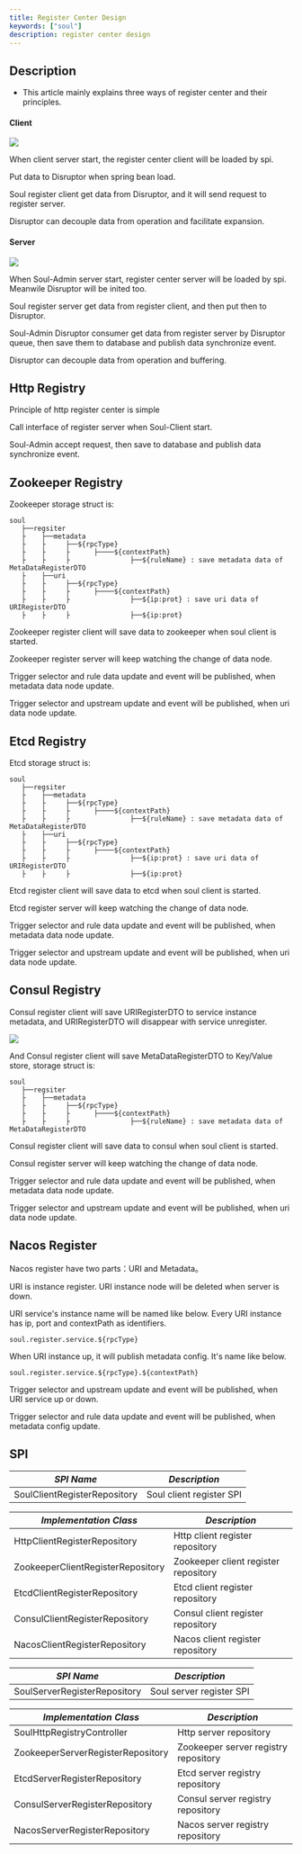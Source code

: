 ```yaml
---
title: Register Center Design
keywords: ["soul"]
description: register center design
---
```


## Description

* This article mainly explains three ways of register center and their principles.

#### Client

![](/img/soul/register/client.png)

When client server start, the register center client will be loaded by spi.

Put data to Disruptor when spring bean load.

Soul register client get data from Disruptor, and it will send request to register server.

Disruptor can decouple data from operation and facilitate expansion.

#### Server 

![](/img/soul/register/server.png)

When Soul-Admin server start, register center server will be loaded by spi. Meanwile Disruptor will be inited too.

Soul register server get data from register client, and then put then to Disruptor.

Soul-Admin Disruptor consumer get data from register server by Disruptor queue,  then save them to database and publish data synchronize event.

Disruptor can decouple data from operation and buffering.


## Http Registry

Principle of http register center is simple

Call interface of register server when Soul-Client start.

Soul-Admin accept request,  then save to database and publish data synchronize event.

## Zookeeper Registry

Zookeeper storage struct is:

```
soul
   ├──regsiter
   ├    ├──metadata
   ├    ├     ├──${rpcType}
   ├    ├     ├      ├────${contextPath}
   ├    ├     ├               ├──${ruleName} : save metadata data of MetaDataRegisterDTO
   ├    ├──uri
   ├    ├     ├──${rpcType}
   ├    ├     ├      ├────${contextPath}
   ├    ├     ├               ├──${ip:prot} : save uri data of URIRegisterDTO
   ├    ├     ├               ├──${ip:prot}
```

Zookeeper register client will save data to zookeeper when soul client is started.

Zookeeper register server will keep watching the change of data node.

Trigger selector and rule data update and event will be published, when metadata data node update.

Trigger selector and upstream update and event will be published, when uri data node update.

## Etcd Registry

Etcd storage struct is:

```
soul
   ├──regsiter
   ├    ├──metadata
   ├    ├     ├──${rpcType}
   ├    ├     ├      ├────${contextPath}
   ├    ├     ├               ├──${ruleName} : save metadata data of MetaDataRegisterDTO
   ├    ├──uri
   ├    ├     ├──${rpcType}
   ├    ├     ├      ├────${contextPath}
   ├    ├     ├               ├──${ip:prot} : save uri data of URIRegisterDTO
   ├    ├     ├               ├──${ip:prot}
```

Etcd register client will save data to etcd when soul client is started.

Etcd register server will keep watching the change of data node.

Trigger selector and rule data update and event will be published, when metadata data node update.

Trigger selector and upstream update and event will be published, when uri data node update.

## Consul Registry

Consul register client will save URIRegisterDTO to service instance metadata, and URIRegisterDTO will disappear with service unregister. 

![](/img/soul/register/Consul-ui.png)

And Consul register client will save MetaDataRegisterDTO to Key/Value store, storage struct is:

```
soul
   ├──regsiter
   ├    ├──metadata
   ├    ├     ├──${rpcType}
   ├    ├     ├      ├────${contextPath}
   ├    ├     ├               ├──${ruleName} : save metadata data of MetaDataRegisterDTO

```

Consul register client will save data to consul when soul client is started.

Consul register server will keep watching the change of data node.

Trigger selector and rule data update and event will be published, when metadata data node update.

Trigger selector and upstream update and event will be published, when uri data node update.

## Nacos Register

Nacos register have two parts：URI and Metadata。

URI is instance register. URI instance node will be deleted when server is down.

URI service's instance name will be named like below. Every URI instance has ip, port and contextPath as identifiers.

```
soul.register.service.${rpcType}
```

When URI instance up, it will publish metadata config. It's name like below.

```
soul.register.service.${rpcType}.${contextPath}
```

Trigger selector and upstream update and event will be published, when URI service up or down.

Trigger selector and rule data update and event will be published, when metadata config update.

## SPI

| *SPI Name*                       | *Description*               |
| -------------------------------- | --------------------------- |
| SoulClientRegisterRepository     | Soul client register SPI       |

| *Implementation Class*           | *Description*               |
| -------------------------------- | --------------------------- |
| HttpClientRegisterRepository     | Http client register repository |
| ZookeeperClientRegisterRepository| Zookeeper client register repository |
| EtcdClientRegisterRepository     | Etcd client register repository |
| ConsulClientRegisterRepository   | Consul client register repository |
| NacosClientRegisterRepository    | Nacos client register repository |


| *SPI Name*                       | *Description*                 |
| -------------------------------- | ----------------------------- |
| SoulServerRegisterRepository     | Soul server register SPI      |

| *Implementation Class*           | *Description*                 |
| -------------------------------- | ----------------------------- |
| SoulHttpRegistryController       | Http server repository        |
| ZookeeperServerRegisterRepository| Zookeeper server registry repository |
| EtcdServerRegisterRepository     | Etcd server registry repository |
| ConsulServerRegisterRepository   | Consul server registry repository |
| NacosServerRegisterRepository    | Nacos server registry repository |
